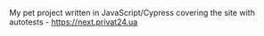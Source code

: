 My pet project written in JavaScript/Cypress covering the site with autotests - https://next.privat24.ua

